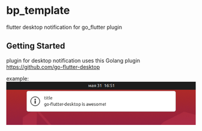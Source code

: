 # bp_template

flutter desktop notification for go_flutter plugin

## Getting Started

plugin for desktop notification
uses this Golang plugin https://github.com/go-flutter-desktop

example:
![Screenshot](example.png)